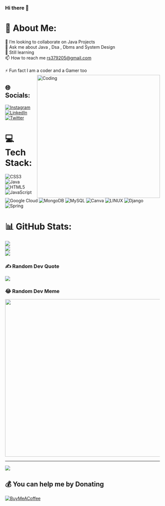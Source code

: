 ### Hi there 👋
# 💫 About Me:
👯 I’m looking to collaborate on Java Projects<br>💬 Ask me about Java , Dsa , Dbms and System Design<br>🌱 Still learning<br>📫 How to reach me rs379205@gmail.com<br> <br>⚡ Fun fact I am a coder and a Gamer too<br>
<img align="right" alt="Coding" width="400" src="https://image.lexica.art/full_jpg/5ff44423-e894-4b8a-ad47-6805fed2e0e1">

## 🌐 Socials:
[![Instagram](https://img.shields.io/badge/Instagram-%23E4405F.svg?logo=Instagram&logoColor=white)](https://instagram.com/rio__28_) [![LinkedIn](https://img.shields.io/badge/LinkedIn-%230077B5.svg?logo=linkedin&logoColor=white)](https://linkedin.com/in/roshansingh2002) [![Twitter](https://img.shields.io/badge/Twitter-%231DA1F2.svg?logo=Twitter&logoColor=white)](https://twitter.com/NaamRoshan) 

# 💻 Tech Stack:
![CSS3](https://img.shields.io/badge/css3-%231572B6.svg?style=for-the-badge&logo=css3&logoColor=white) ![Java](https://img.shields.io/badge/java-%23ED8B00.svg?style=for-the-badge&logo=java&logoColor=white) ![HTML5](https://img.shields.io/badge/html5-%23E34F26.svg?style=for-the-badge&logo=html5&logoColor=white) ![JavaScript](https://img.shields.io/badge/javascript-%23323330.svg?style=for-the-badge&logo=javascript&logoColor=%23F7DF1E) ![Google Cloud](https://img.shields.io/badge/Google%20Cloud-%234285F4.svg?style=for-the-badge&logo=google-cloud&logoColor=white) ![MongoDB](https://img.shields.io/badge/MongoDB-%234ea94b.svg?style=for-the-badge&logo=mongodb&logoColor=white) ![MySQL](https://img.shields.io/badge/mysql-%2300f.svg?style=for-the-badge&logo=mysql&logoColor=white) ![Canva](https://img.shields.io/badge/Canva-%2300C4CC.svg?style=for-the-badge&logo=Canva&logoColor=white) ![LINUX](https://img.shields.io/badge/Linux-FCC624?style=for-the-badge&logo=linux&logoColor=black) ![Django](https://img.shields.io/badge/django-%23092E20.svg?style=for-the-badge&logo=django&logoColor=white) ![Spring](https://img.shields.io/badge/spring-%236DB33F.svg?style=for-the-badge&logo=spring&logoColor=white)
# 📊 GitHub Stats:
![](https://github-readme-stats.vercel.app/api?username=rio28singh&theme=radical&hide_border=false&include_all_commits=false&count_private=false)<br/>
![](https://github-readme-streak-stats.herokuapp.com/?user=rio28singh&theme=radical&hide_border=false)<br/>
![](https://github-readme-stats.vercel.app/api/top-langs/?username=rio28singh&theme=radical&hide_border=false&include_all_commits=false&count_private=false&layout=compact)

### ✍️ Random Dev Quote
![](https://quotes-github-readme.vercel.app/api?type=horizontal&theme=radical)

### 😂 Random Dev Meme
<img src="https://rm.up.railway.app/" width="512px"/>

---
[![](https://visitcount.itsvg.in/api?id=rio28singh&icon=0&color=0)](https://visitcount.itsvg.in)

  ## 💰 You can help me by Donating
  [![BuyMeACoffee](https://img.shields.io/badge/Buy%20Me%20a%20Coffee-ffdd00?style=for-the-badge&logo=buy-me-a-coffee&logoColor=black)](https://buymeacoffee.com/https://bmc.link/rs379205P) 

  
<!-- Proudly created with GPRM ( https://gprm.itsvg.in ) -->
